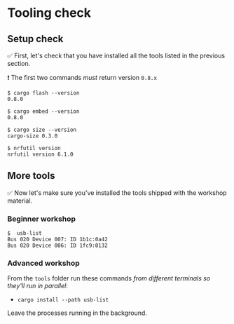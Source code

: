 # Tooling check

## Setup check

✅ First, let's check that you have installed all the tools listed in the previous section.

❗ The first two commands *must* return version `0.8.x`

``` console
$ cargo flash --version
0.8.0

$ cargo embed --version
0.8.0

$ cargo size --version
cargo-size 0.3.0

$ nrfutil version
nrfutil version 6.1.0
```

## More tools

✅ Now let's make sure you've installed the tools shipped with the workshop material.

### Beginner workshop

```console
$  usb-list
Bus 020 Device 007: ID 1b1c:0a42
Bus 020 Device 006: ID 1fc9:0132
```

### Advanced workshop

From the `tools` folder run these commands *from different terminals so they'll run in parallel*:

- `cargo install --path usb-list`

Leave the processes running in the background.
